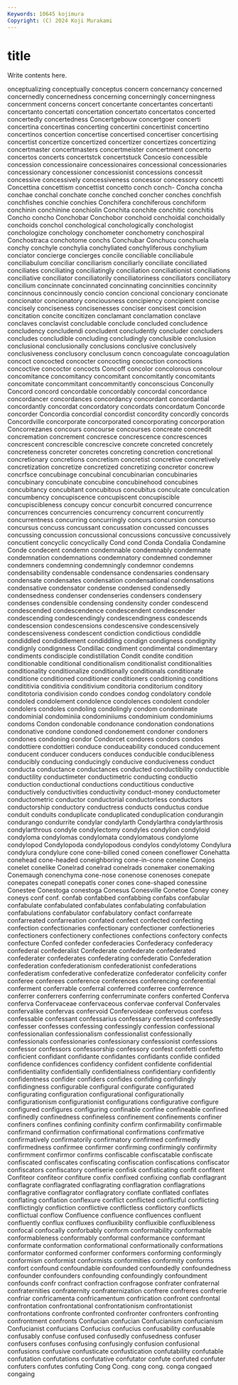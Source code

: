 ```yaml
---
Keywords: 10645 kojimura
Copyright: (C) 2024 Koji Murakami
---
```


# title

Write contents here.



onceptualizing conceptually conceptus concern
concernancy concerned concernedly concernedness concerning concerningly concerningness concernment concerns concert
concertante concertantes concertanti concertanto concertati concertation concertato concertatos concerted concertedly
concertedness Concertgebouw concertgoer concerti concertina concertinas concerting concertini concertinist concertino
concertinos concertion concertise concertised concertiser concertising concertist concertize concertized concertizer
concertizes concertizing concertmaster concertmasters concertmeister concertment concerto concertos concerts concertstck
concertstuck Concesio concessible concession concessionaire concessionaires concessional concessionaries concessionary concessioner
concessionist concessions concessit concessive concessively concessiveness concessor concessory concetti Concettina
concettism concettist concetto conch conch- Concha concha conchae conchal conchate
conche conched concher conches conchfish conchfishes conchie conchies Conchifera conchiferous
conchiform conchinin conchinine conchiolin Conchita conchite conchitic conchitis Concho concho
Conchobar Conchobor conchoid conchoidal conchoidally conchoids conchol conchological conchologically conchologist
conchologize conchology conchometer conchometry conchospiral Conchostraca conchotome conchs Conchubar Conchucu
conchuela conchy conchyle conchylia conchyliated conchyliferous conchylium conciator concierge concierges
concile conciliable conciliabule conciliabulum conciliar conciliarism conciliarly conciliate conciliated conciliates
conciliating conciliatingly conciliation conciliationist conciliations conciliative conciliator conciliatorily conciliatoriness conciliators
conciliatory concilium concinnate concinnated concinnating concinnities concinnity concinnous concinnously concio
concion concional concionary concionate concionator concionatory conciousness concipiency concipient concise
concisely conciseness concisenesses conciser concisest concision concitation concite concitizen conclamant
conclamation conclave conclaves conclavist concludable conclude concluded concludence concludency concludendi
concludent concludently concluder concluders concludes concludible concluding concludingly conclusible conclusion
conclusional conclusionally conclusions conclusive conclusively conclusiveness conclusory conclusum concn concoagulate
concoagulation concoct concocted concocter concocting concoction concoctions concoctive concoctor concocts
Concoff concolor concolorous concolour concomitance concomitancy concomitant concomitantly concomitants concomitate
concommitant concommitantly conconscious Conconully Concord concord concordable concordably concordal concordance
concordancer concordances concordancy concordant concordantial concordantly concordat concordatory concordats concordatum
Concorde concorder Concordia concordial concordist concordity concordly concords Concordville concorporate
concorporated concorporating concorporation Concorrezanes concours concourse concourses concreate concredit concremation
concrement concresce concrescence concrescences concrescent concrescible concrescive concrete concreted concretely
concreteness concreter concretes concreting concretion concretional concretionary concretions concretism concretist
concretive concretively concretization concretize concretized concretizing concretor concrew concrfsce concubinage
concubinal concubinarian concubinaries concubinary concubinate concubine concubinehood concubines concubitancy concubitant
concubitous concubitus conculcate conculcation concumbency concupiscence concupiscent concupiscible concupiscibleness concupy
concur concurbit concurred concurrence concurrences concurrencies concurrency concurrent concurrently concurrentness
concurring concurringly concurs concursion concurso concursus concuss concussant concussation concussed
concusses concussing concussion concussional concussions concussive concussively concutient concyclic concyclically
Cond cond Conda Condalia Condamine Conde condecent condemn condemnable condemnably
condemnate condemnation condemnations condemnatory condemned condemner condemners condemning condemningly condemnor
condemns condensability condensable condensance condensaries condensary condensate condensates condensation condensational
condensations condensative condensator condense condensed condensedly condensedness condenser condenseries condensers
condensery condenses condensible condensing condensity conder condescend condescended condescendence condescendent
condescender condescending condescendingly condescendingness condescends condescension condescensions condescensive condescensively condescensiveness
condescent condiction condictious condiddle condiddled condiddlement condiddling condign condigness condignity
condignly condignness Condillac condiment condimental condimentary condiments condisciple condistillation Condit
condite condition conditionable conditional conditionalism conditionalist conditionalities conditionality conditionalize conditionally
conditionals conditionate conditione conditioned conditioner conditioners conditioning conditions condititivia conditivia
conditivium conditoria conditorium conditory conditotoria condivision condo condoes condog condolatory
condole condoled condolement condolence condolences condolent condoler condolers condoles condoling
condolingly condom condominate condominial condominiia condominiiums condominium condominiums condoms Condon
condonable condonance condonation condonations condonative condone condoned condonement condoner condoners
condones condoning condor Condorcet condores condors condos condottiere condottieri conduce
conduceability conduced conducement conducent conducer conducers conduces conducible conducibleness conducibly
conducing conducingly conducive conduciveness conduct conducta conductance conductances conducted conductibility
conductible conductility conductimeter conductimetric conducting conductio conduction conductional conductions conductitious
conductive conductively conductivities conductivity conduct-money conductometer conductometric conductor conductorial conductorless
conductors conductorship conductory conductress conducts conductus condue conduit conduits conduplicate
conduplicated conduplication condurangin condurango condurrite condylar condylarth Condylarthra condylarthrosis condylarthrous
condyle condylectomy condyles condylion condyloid condyloma condylomas condylomata condylomatous condylome
condylopod Condylopoda condylopodous condylos condylotomy Condylura condylura condylure cone cone-billed
coned coneen coneflower Conehatta conehead cone-headed coneighboring cone-in-cone coneine Conejos
conelet conelike Conelrad conelrad conelrads conemaker conemaking Conemaugh conenchyma cone-nose
conenose conenoses conepate conepates conepatl conepatls coner cones cone-shaped conessine
Conestee Conestoga conestoga Conesus Conesville Conetoe Coney coney coneys conf
conf. confab confabbed confabbing confabs confabular confabulate confabulated confabulates confabulating
confabulation confabulations confabulator confabulatory confact confarreate confarreated confarreation confated confect
confected confecting confection confectionaries confectionary confectioner confectioneries confectioners confectionery confectiones
confections confectory confects confecture Confed confeder confederacies Confederacy confederacy confederal
confederalist Confederate confederate confederated confederater confederates confederating confederatio Confederation confederation
confederationism confederationist confederations confederatism confederative confederatize confederator confelicity confer conferee
conferees conference conferences conferencing conferential conferment conferrable conferral conferred conferree
conferrence conferrer conferrers conferring conferruminate confers conferted Conferva conferva Confervaceae
confervaceous confervae conferval Confervales confervalike confervas confervoid Confervoideae confervous confess
confessable confessant confessarius confessary confessed confessedly confesser confesses confessing confessingly
confession confessional confessionalian confessionalism confessionalist confessionally confessionals confessionaries confessionary confessionist
confessions confessor confessors confessorship confessory confest confetti confetto conficient confidant
confidante confidantes confidants confide confided confidence confidences confidency confident confidente
confidential confidentiality confidentially confidentialness confidentiary confidently confidentness confider confiders confides
confiding confidingly confidingness configurable configural configurate configurated configurating configuration configurational
configurationally configurationism configurationist configurations configurative configure configured configures configuring confinable
confine confineable confined confinedly confinedness confineless confinement confinements confiner confiners
confines confining confinity confirm confirmability confirmable confirmand confirmation confirmational confirmations
confirmative confirmatively confirmatorily confirmatory confirmed confirmedly confirmedness confirmee confirmer confirming
confirmingly confirmity confirmment confirmor confirms confiscable confiscatable confiscate confiscated confiscates
confiscating confiscation confiscations confiscator confiscators confiscatory confiserie confisk confisticating confit
confitent Confiteor confiteor confiture confix confixed confixing conflab conflagrant conflagrate
conflagrated conflagrating conflagration conflagrations conflagrative conflagrator conflagratory conflate conflated conflates
conflating conflation conflexure conflict conflicted conflictful conflicting conflictingly confliction conflictive
conflictless conflictory conflicts conflictual conflow Confluence confluence confluences confluent confluently
conflux confluxes confluxibility confluxible confluxibleness confocal confocally conforbably conform conformability
conformable conformableness conformably conformal conformance conformant conformate conformation conformational conformationally
conformations conformator conformed conformer conformers conforming conformingly conformism conformist conformists
conformities conformity conforms confort confound confoundable confounded confoundedly confoundedness confounder
confounders confounding confoundingly confoundment confounds confr confract confraction confragose confrater
confraternal confraternities confraternity confraternization confrere confreres confrerie confriar confricamenta confricamentum
confrication confront confrontal confrontation confrontational confrontationism confrontationist confrontations confronte confronted
confronter confronters confronting confrontment confronts Confucian confucian Confucianism confucianism Confucianist
confucians Confucius confucius confusability confusable confusably confuse confused confusedly confusedness
confuser confusers confuses confusing confusingly confusion confusional confusions confusive confusticate
confustication confutability confutable confutation confutations confutative confutator confute confuted confuter
confuters confutes confuting Cong Cong. cong cong. conga congaed congaing
